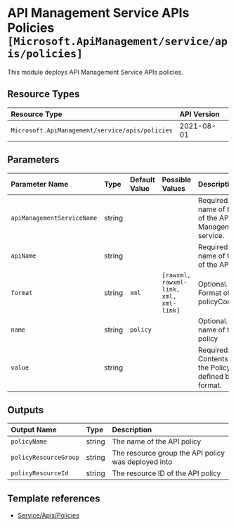 # API Management Service APIs Policies `[Microsoft.ApiManagement/service/apis/policies]`

This module deploys API Management Service APIs policies.

## Resource Types

| Resource Type | API Version |
| :-- | :-- |
| `Microsoft.ApiManagement/service/apis/policies` | 2021-08-01 |

## Parameters

| Parameter Name | Type | Default Value | Possible Values | Description |
| :-- | :-- | :-- | :-- | :-- |
| `apiManagementServiceName` | string |  |  | Required. The name of the of the API Management service. |
| `apiName` | string |  |  | Required. The name of the of the API. |
| `format` | string | `xml` | `[rawxml, rawxml-link, xml, xml-link]` | Optional. Format of the policyContent. |
| `name` | string | `policy` |  | Optional. The name of the policy |
| `value` | string |  |  | Required. Contents of the Policy as defined by the format. |

## Outputs

| Output Name | Type | Description |
| :-- | :-- | :-- |
| `policyName` | string | The name of the API policy |
| `policyResourceGroup` | string | The resource group the API policy was deployed into |
| `policyResourceId` | string | The resource ID of the API policy |

## Template references

- [Service/Apis/Policies](https://docs.microsoft.com/en-us/azure/templates/Microsoft.ApiManagement/2021-08-01/service/apis/policies)
